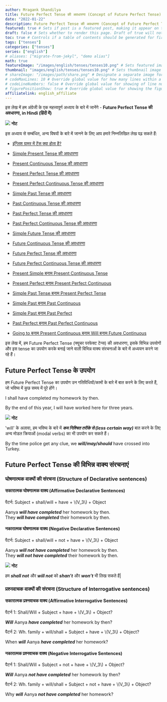 ```yaml
---
author: Mragank Shandilya
title: Future Perfect Tense की अवधारणा (Concept of Future Perfect Tense)
date: "2022-01-22"
description: Future Perfect Tense की अवधारणा (Concept of Future Perfect Tense) # Description used for search engine.
featured: true # Sets if post is a featured post, making it appear on the sidebar. A featured post won't be listed on the sidebar if it's the current page
draft: false # Sets whether to render this page. Draft of true will not be rendered.
toc: true # Controls if a table of contents should be generated for first-level links automatically.
tags: ["tenses"]
categories: ["tenses"]
series: ["english"]
# aliases: ["migrate-from-jekyl", "demo alias"]
math: true
featureImage: "/images/english/tenses/tenses10.png" # Sets featured image on blog post.
thumbnail: "images/english/tenses/tenses10.png" # Sets thumbnail image appearing inside card on homepage. I will keep it the same as featureImage.
# shareImage: "/images/path/share.png" # Designate a separate image for social media sharing.
# codeMaxLines: 10 # Override global value for how many lines within a code block before auto-collapsing.
# codeLineNumbers: false # Override global value for showing of line numbers within code block.
# figurePositionShow: true # Override global value for showing the figure label.
affiliatelink: english_affiliate
---
```


इस लेख में हम अंग्रेजी के एक महत्त्वपूर्ण अध्याय के बारे में जानेंगे - <strong>Future Perfect Tense की अवधारणा, in Hindi (हिंदी में)</strong>

<div class="toc-mak">
  <img src="../../../images/pencil.png">
  <b>नोट</b><br>

इस अध्याय से सम्बंधित, अन्य विषयों के बारे में जानने के लिए आप हमारे निम्नलिखित लेख पढ़ सकते हैं: 

* <a href="../what-is-tense-in-english-grammar" title="Tenses" class="mak-link">इंग्लिश ग्रामर में टेंस क्या होता है?</a> 

* <a href="../what-is-simple-present-tense" title="Tenses" class="mak-link">Simple Present Tense की अवधारणा</a> 
* <a href="../what-is-present-continuous-tense" title="Tenses" class="mak-link">Present Continuous Tense की अवधारणा</a> 
* <a href="../what-is-present-perfect-tense" title="Tenses" class="mak-link">Present Perfect Tense की अवधारणा</a> 
* <a href="../what-is-present-perfect-continuous-tense" title="Tenses" class="mak-link">Present Perfect Continuous Tense की अवधारणा</a> 

* <a href="../what-is-simple-past-tense" title="Tenses" class="mak-link">Simple Past Tense की अवधारणा</a> 
* <a href="../what-is-past-continuous-tense" title="Tenses" class="mak-link">Past Continuous Tense की अवधारणा</a> 
* <a href="../what-is-past-perfect-tense" title="Tenses" class="mak-link">Past Perfect Tense की अवधारणा</a> 
* <a href="../what-is-past-perfect-continuous-tense" title="Tenses" class="mak-link">Past Perfect Continuous Tense की अवधारणा</a> 

* <a href="../what-is-simple-future-tense" title="Tenses" class="mak-link">Simple Future Tense की अवधारणा</a> 
* <a href="../what-is-future-continuous-tense" title="Tenses" class="mak-link">Future Continuous Tense की अवधारणा</a> 
* <a href="../what-is-future-perfect-tense" title="Tenses" class="mak-link">Future Perfect Tense की अवधारणा</a> 
* <a href="../what-is-future-perfect-continuous-tense" title="Tenses" class="mak-link">Future Perfect Continuous Tense की अवधारणा</a> 

* <a href="../present-simple-versus-present-continuous" title="Tenses" class="mak-link">Present Simple बनाम Present Continuous Tense</a> 
* <a href="../present-perfect-versus-present-perfect-continuous" title="Tenses" class="mak-link">Present Perfect बनाम Present Perfect Continuous</a> 
* <a href="../simple-past-versus-present-perfect" title="Tenses" class="mak-link">Simple Past Tense बनाम Present Perfect Tense</a> 
* <a href="../simple-past-versus-past-continuous" title="Tenses" class="mak-link">Simple Past बनाम Past Continuous</a> 
* <a href="../simple-past-versus-past-perfect" title="Tenses" class="mak-link">Simple Past बनाम Past Perfect</a> 
* <a href="../past-perfect-versus-past-perfect-continuous" title="Tenses" class="mak-link">Past Perfect बनाम Past Perfect Continuous</a> 
* <a href="../going-to-versus-other-tenses" title="Tenses" class="mak-link">Going to बनाम Present Continuous बनाम Will बनाम Future Continuous</a> 
</div>

इस लेख में, हम Future Perfect Tense (फ्यूचर परफेक्ट टेन्स) की अवधारणा, इसके विभिन्न उपयोगों और इस tense का उपयोग करके बनाई जाने वाली विभिन्न वाक्य संरचनाओं के बारे में अध्ययन करने जा रहे हैं।


## Future Perfect Tense के उपयोग 

<!-- ### Use Case 1 -->

हम  Future Perfect Tense का उपयोग उन गतिविधियों/कामों के बारे में बात करने के लिए करते हैं, जो भविष्य में कुछ समय में पूरे होंगे।
 
I shall have completed my homework by then. 

By the end of this year, I will have worked here for three years. 

<div class="toc-mak">
  <img src="../../../images/pencil.png">
  <b>नोट</b><br>

'will' के अलावा, हम भविष्य के बारे में ***कम निश्चित तरीके से (less certain way)*** बात करने के लिए अन्य मोडल क्रियाओं (modal verbs) का भी उपयोग कर सकते हैं।

By the time police get any clue, we ***will/may/should*** have crossed into Turkey.
</div>


## Future Perfect Tense की विभिन्न वाक्य संरचनाएं

### घोषणात्मक वाक्यों की संरचना (Structure of Declarative sentences)

#### सकारात्मक घोषणात्मक वाक्य (Affirmative Declarative Sentences)

<p> पैटर्न: Subject + shall/will + have + \(V_3\) + Object </p>

Aanya ***will have completed*** her homework by then. <br>
They ***will have completed*** their homework by then.

#### नकारात्मक घोषणात्मक वाक्य (Negative Declarative Sentences)

<p> पैटर्न: Subject + shall/will + not + have + \(V_3\) + Object </p>

Aanya ***will not have completed*** her homework by then. <br>
They ***will not have completed*** their homework by then.

<div class="toc-mak">
  <img src="../../../images/pencil.png">
  <b>नोट</b><br>

हम ***shall not*** और ***will not*** को ***shan’t*** और ***won’t*** भी लिख सकते हैं| 
</div>

### प्रश्नवाचक वाक्यों की संरचना (Structure of Interrogative sentences)

#### सकारात्मक प्रश्नवाचक वाक्य (Affirmative Interrogative Sentences)

<p> पैटर्न 1: Shall/Will + Subject + have + \(V_3\) + Object? </p>

***Will*** Aanya ***have completed*** her homework by then?

<p> पैटर्न 2: Wh. family + will/shall + Subject + have + \(V_3\) + Object? </p>

When ***will*** Aanya ***have completed*** her homework? 

#### नकारात्मक प्रश्नवाचक वाक्य (Negative Interrogative Sentences)

<p> पैटर्न 1: Shall/Will + Subject + not + have + \(V_3\) + Object? </p>

***Will*** Aanya ***not have completed*** her homework by then?

<p> पैटर्न 2: Wh. family + will/shall + Subject + not + have + \(V_3\) + Object? </p>

Why ***will*** Aanya ***not have completed*** her homework? 

